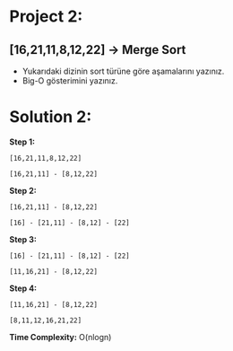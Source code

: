 
# Project 2: 

## [16,21,11,8,12,22] -> Merge Sort

- Yukarıdaki dizinin sort türüne göre aşamalarını yazınız.
- Big-O gösterimini yazınız.


# Solution 2:

**Step 1:** 
    
    [16,21,11,8,12,22]
    
    [16,21,11] - [8,12,22]

**Step 2:**

    [16,21,11] - [8,12,22]

    [16] - [21,11] - [8,12] - [22]

**Step 3:**
    
    [16] - [21,11] - [8,12] - [22]

    [11,16,21] - [8,12,22]

**Step 4:**

    [11,16,21] - [8,12,22]

    [8,11,12,16,21,22]



**Time Complexity:** O(nlogn)